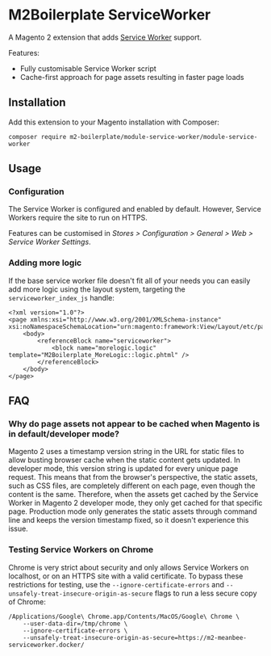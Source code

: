# M2Boilerplate ServiceWorker

A Magento 2 extension that adds [Service Worker](https://developer.mozilla.org/en-US/docs/Web/API/Service_Worker_API) support.

Features:
* Fully customisable Service Worker script
* Cache-first approach for page assets resulting in faster page loads

## Installation

Add this extension to your Magento installation with Composer:

    composer require m2-boilerplate/module-service-worker/module-service-worker

## Usage

### Configuration

The Service Worker is configured and enabled by default. However, Service Workers require the site to run on HTTPS.

Features can be customised in *Stores > Configuration > General > Web > Service Worker Settings*.

### Adding more logic

If the base service worker file doesn't fit all of your needs you can easily add more logic using the layout system, targeting the `serviceworker_index_js` handle:

    <?xml version="1.0"?>
    <page xmlns:xsi="http://www.w3.org/2001/XMLSchema-instance" xsi:noNamespaceSchemaLocation="urn:magento:framework:View/Layout/etc/page_configuration.xsd">
        <body>
            <referenceBlock name="serviceworker">
                <block name="morelogic.logic" template="M2Boilerplate_MoreLogic::logic.phtml" />
            </referenceBlock>
        </body>
    </page>

## FAQ

### Why do page assets not appear to be cached when Magento is in default/developer mode?

Magento 2 uses a timestamp version string in the URL for static files to allow busting browser cache when the static content gets updated. In developer mode, this version string is updated for every unique page request. This means that from the browser's perspective, the static assets, such as CSS files, are completely different on each page, even though the content is the same. Therefore, when the assets get cached by the Service Worker in Magento 2 developer mode, they only get cached for that specific page. Production mode only generates the static assets through command line and keeps the version timestamp fixed, so it doesn't experience this issue.

### Testing Service Workers on Chrome

Chrome is very strict about security and only allows Service Workers on localhost, or on an HTTPS site with a valid certificate. To bypass these restrictions for testing, use the `--ignore-certificate-errors` and `--unsafely-treat-insecure-origin-as-secure` flags to run a less secure copy of Chrome:

    /Applications/Google\ Chrome.app/Contents/MacOS/Google\ Chrome \
        --user-data-dir=/tmp/chrome \
        --ignore-certificate-errors \
        --unsafely-treat-insecure-origin-as-secure=https://m2-meanbee-serviceworker.docker/
